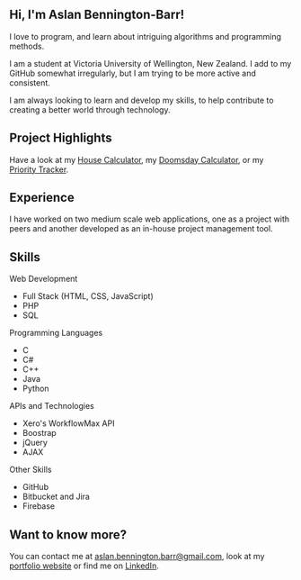 ## Hi, I'm Aslan Bennington-Barr!
I love to program, and learn about intriguing algorithms and programming methods.

I am a student at Victoria University of Wellington, New Zealand. I add to my GitHub somewhat irregularly, but I am trying to be more active and consistent.

I am always looking to learn and develop my skills, to help contribute to creating a better world through technology.

## Project Highlights
Have a look at my [House Calculator](https://github.com/BionicCat27/HouseCalculator), my [Doomsday Calculator](https://github.com/BionicCat27/Doomsday-Calculator-Web), or my [Priority Tracker](https://github.com/BionicCat27/My-Simple-Priorities-Web).

## Experience
I have worked on two medium scale web applications, one as a project with peers and another developed as an in-house project management tool. 

## Skills
Web Development
- Full Stack (HTML, CSS, JavaScript)
- PHP
- SQL

Programming Languages
- C
- C#
- C++
- Java
- Python

APIs and Technologies
- Xero's WorkflowMax API
- Boostrap
- jQuery
- AJAX

Other Skills
- GitHub
- Bitbucket and Jira
- Firebase

## Want to know more?
You can contact me at aslan.bennington.barr@gmail.com, look at my [portfolio website](https://aslan-bennington-barr.vercel.app/) or find me on [LinkedIn](https://www.linkedin.com/in/aslan-bennington-barr/).

